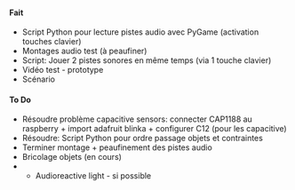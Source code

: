 #### Fait

* Script Python pour lecture pistes audio avec PyGame (activation touches clavier)
* Montages audio test (à peaufiner)
* Script: Jouer 2 pistes sonores en même temps (via 1 touche clavier)
* Vidéo test - prototype
* Scénario

#### To Do

* Résoudre problème capacitive sensors: connecter CAP1188 au raspberry + import 
adafruit blinka + configurer C12 (pour les capacitive)
* Résoudre: Script Python pour ordre passage objets et contraintes
* Terminer montage + peaufinement des pistes audio
* Bricolage objets (en cours)
* - Audioreactive light - si possible